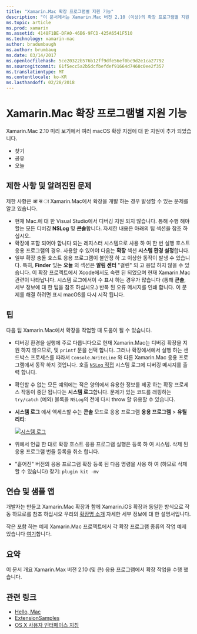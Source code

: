 ```yaml
---
title: "Xamarin.Mac 확장 프로그램별 지원 기능"
description: "이 문서에서는 Xamarin.Mac 버전 2.10 (이상)의 확장 프로그램별 지원 기능에 설명 합니다."
ms.topic: article
ms.prod: xamarin
ms.assetid: 4148F1BE-DFA0-46B6-9FCD-425A6541F510
ms.technology: xamarin-mac
author: bradumbaugh
ms.author: brumbaug
ms.date: 03/14/2017
ms.openlocfilehash: 5ce20322b576b12ff9dfe56ef0bc9d2e1ca27792
ms.sourcegitcommit: 61f5ecc5a2b5dcfbefdef91664d7460c0ee2f357
ms.translationtype: MT
ms.contentlocale: ko-KR
ms.lasthandoff: 02/28/2018
---
```

# <a name="xamarinmac-extension-support"></a>Xamarin.Mac 확장 프로그램별 지원 기능

Xamarin.Mac 2.10 미리 보기에서 여러 macOS 확장 지점에 대 한 지원이 추가 되었습니다.

- 찾기
- 공유
- 오늘

<a name="Limitations-and-Known-Issues" />

## <a name="limitations-and-known-issues"></a>제한 사항 및 알려진된 문제

제한 사항은 आ स ा Xamarin.Mac에서 확장을 개발 하는 경우 발생할 수 있는 문제를 알고 있습니다.

* 현재 Mac.에 대 한 Visual Studio에서 디버깅 지원 되지 않습니다. 통해 수행 해야 할는 모든 디버깅 **NSLog** 및 **콘솔**합니다. 자세한 내용은 아래의 팁 섹션을 참조 하십시오.
* 확장에 포함 되어야 합니다 되는 레지스터 시스템으로 사용 하 여 한 번 실행 호스트 응용 프로그램의 경우. 사용할 수 있어야 다음는 **확장** 섹션 **시스템 환경 설정**합니다. 
* 일부 확장 충돌 호스트 응용 프로그램이 불안정 하 고 이상한 동작이 발생 수 있습니다. 특히, **Finder** 및는 **오늘** 의 섹션은 **알림 센터** "걸린" 되 고 응답 하지 않을 수 있습니다. 이 확장 프로젝트에서 Xcode에서도 숙련 된 되었으며 현재 Xamarin.Mac 관련이 나타납니다. 시스템 로그에서이 수 표시 하는 경우가 많습니다 (통해 **콘솔**, 세부 정보에 대 한 팁을 참조 하십시오.) 반복 된 오류 메시지를 인쇄 합니다. 이 문제를 해결 하려면 표시 macOS를 다시 시작 됩니다.

<a name="Tips" />

## <a name="tips"></a>팁

다음 팁 Xamarin.Mac에서 확장을 작업할 때 도움이 될 수 있습니다.

- 디버깅 환경을 실행에 주로 다릅니다으로 현재 Xamarin.Mac는 디버깅 확장을 지원 하지 않으므로, 및 `printf` 문을 선택 합니다. 그러나 확장에서에서 실행 하는 샌드박스 프로세스를 따라서 `Console.WriteLine` 와 다른 Xamarin.Mac 응용 프로그램에서 동작 하지 것입니다. 호출 [ `NSLog` 직접](https://gist.github.com/chamons/e2e409013a449cfbe1f2fbe5547f6554) 시스템 로그에 디버깅 메시지를 출력 합니다.
- 확인할 수 없는 모든 예외에는 적은 양의에서 유용한 정보를 제공 하는 확장 프로세스 작동이 중단 됩니다는 **시스템 로그**합니다. 문제가 있는 코드를 래핑하는 `try/catch` (예외) 블록을 `NSLog`의 전에 다시 throw 할 유용할 수 있습니다.
- **시스템 로그** 에서 액세스할 수는 **콘솔** 모드로 응용 프로그램 **응용 프로그램** > **유틸리티**:

    [ ![](extensions-images/extension02.png "시스템 로그")](extensions-images/extension02.png)
- 위에서 언급 한 대로 확장 호스트 응용 프로그램 실행은 등록 하 여 시스템. 삭제 된 응용 프로그램 번들 등록을 취소 합니다. 
- "흩어진" 버전의 응용 프로그램 확장 등록 된 다음 명령을 사용 하 여 (하므로 삭제할 수 있습니다) 찾기: `plugin kit -mv`


<a name="Walkthrough-and-Sample-App" />

## <a name="walkthrough-and-sample-app"></a>연습 및 샘플 앱

개발자는 만들고 Xamarin.Mac 확장과 함께 Xamarin.iOS 확장과 동일한 방식으로 작동 하므로를 참조 하십시오 우리의 [확장명 소개](~/ios/platform/extensions.md) 자세한 세부 정보에 대 한 설명서입니다.

작은 포함 하는 예제 Xamarin.Mac 프로젝트에서 각 확장 프로그램 종류의 작업 예제 있습니다 [여기](https://developer.xamarin.com/samples/mac/ExtensionSamples/)합니다.

<a name="Summary" />

## <a name="summary"></a>요약

이 문서 개요 Xamarin.Max 버전 2.10 (및 큰) 응용 프로그램에서 확장 작업을 수행 했습니다.

## <a name="related-links"></a>관련 링크

- [Hello, Mac](~/mac/get-started/hello-mac.md)
- [ExtensionSamples](https://developer.xamarin.com/samples/mac/ExtensionSamples/)
- [OS X 사용자 인터페이스 지침](https://developer.apple.com/library/mac/documentation/UserExperience/Conceptual/OSXHIGuidelines/)
